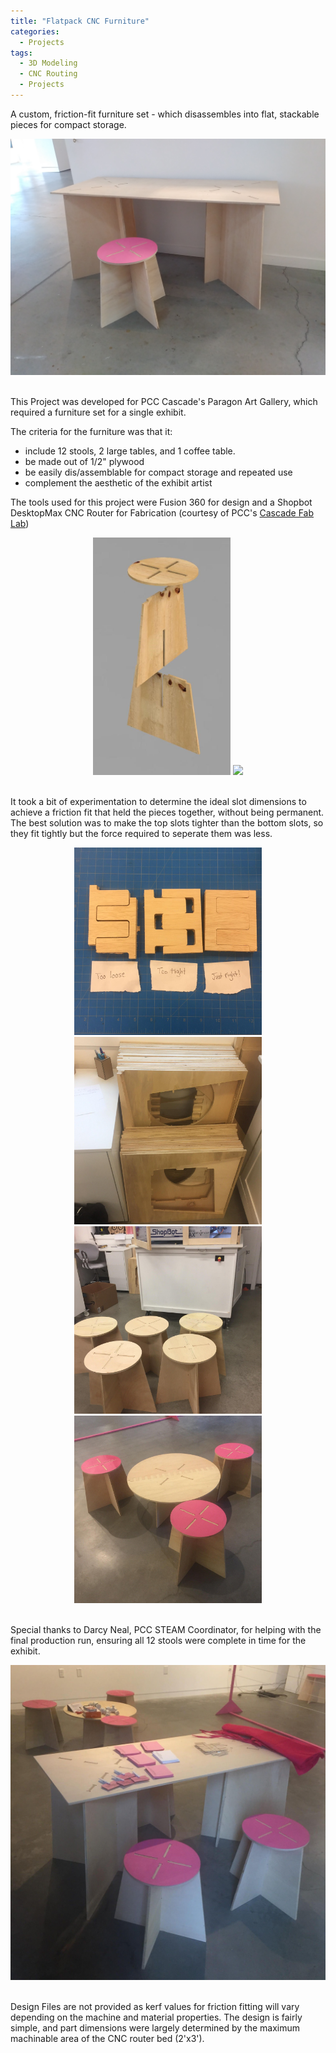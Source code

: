 ```yaml
---
title: "Flatpack CNC Furniture"
categories:
  - Projects
tags:
  - 3D Modeling
  - CNC Routing
  - Projects
---
```

A custom, friction-fit furniture set - which disassembles into flat, stackable pieces for compact storage.

<p>
<center><img width="600" src="/assets/flatpackfurniture/Table_Stool.JPG"></center>
<br>

This Project was developed for PCC Cascade's Paragon Art Gallery, which required a furniture set for a single exhibit.
</p>
The criteria for the furniture was that it:

- include 12 stools, 2 large tables, and 1 coffee table.
- be made out of 1/2" plywood
- be easily dis/assemblable for compact storage and repeated use
- complement the aesthetic of the exhibit artist

The tools used for this project were Fusion 360 for design and a Shopbot DesktopMax CNC Router for Fabrication (courtesy of PCC's [Cascade Fab Lab](https://www.pcc.edu/maker/fab-lab/))

<p>
<center><img width="220" src="/assets/flatpackfurniture/FusionModel.JPG">
<img width="380" src="/assets/flatpackfurniture/Flat_ack_utting.JPG"></center>
<br>

It took a bit of experimentation to determine the ideal slot dimensions to achieve a friction fit that held the pieces together, without being permanent. The best solution was to make the top slots tighter than the bottom slots, so they fit tightly but the force required to seperate them was less.
<br>
</p>

<center><img width="300" src="/assets/flatpackfurniture/Flat_Pack_Testing.JPG">
<img width="300" src="/assets/flatpackfurniture/Flat_Pack_Stock.JPG">
<img width="300" src="/assets/flatpackfurniture/Flat_Pack_Stools.JPG">
<img width="300" src="/assets/flatpackfurniture/Flat_pack_CoffeeTable.JPG"></center>
<br>


Special thanks to Darcy Neal, PCC STEAM Coordinator, for helping with the final production run, ensuring all 12 stools were complete in time for the exhibit. 

<p>
<center><img width="600" src="/assets/flatpackfurniture/Flat_Pack_Gallery.JPG"></center>
<br>
<p>
Design Files are not provided as kerf values for friction fitting will vary depending on the machine and material properties. The design is fairly simple, and part dimensions were largely determined by the maximum machinable area of the CNC router bed (2'x3').





